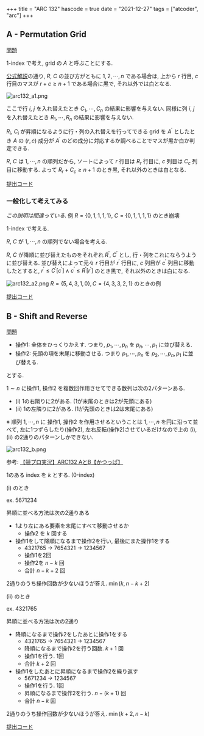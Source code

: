 +++
title = "ARC 132"
hascode = true
date = "2021-12-27"
tags = ["atcoder", "arc"]
+++



## A - Permutation Grid

[問題](https://atcoder.jp/contests/arc132/tasks/arc132_a)

1-index で考え, grid の $A$ と呼ぶことにする.

[公式解説](https://atcoder.jp/contests/arc132/editorial/3136)の通り, $R$, $C$ の並び方がともに $1, 2, \cdots, n$ である場合は, 上から $r$ 行目, $c$ 行目のマスが $r+c \geq n + 1$ である場合に黒で, それ以外では白となる.

![arc132_a1.png](/images/atcoder/arc/132/arc132_a1.png)

ここで行 $i$, $j$ を入れ替えたとき $C_1, \cdots, C_n$ の結果に影響を与えない.
同様に列 $i$, $j$ を入れ替えたとき $R_1, \cdots, R_n$ の結果に影響を与えない.

$R_i$, $C_i$ が昇順になるように行・列の入れ替えを行ってできる grid を $A^\prime$  としたとき $A$ の $(r, c)$ 成分が $A^\prime$ のどの成分に対応するか調べることでマスが黒か白か判定できる.

$R$, $C$ は $1, \cdots, n$ の順列だから, ソートによって $r$ 行目は $R_r$ 行目に, $c$ 列目は $C_c$ 列目に移動する.
よって $R_r + C_c \geq n+1$ のとき黒, それ以外のときは白となる.

[提出コード](https://atcoder.jp/contests/arc132/submissions/28184794)


### 一般化して考えてみる
*この説明は間違っている*. 例 $R = \{0, 1, 1, 1, 1\}$, $C =\{0, 1, 1, 1, 1\}$ のとき崩壊

1-index で考える.

$R$, $C$ が $1, \cdots, n$ の順列でない場合を考える.

$R$, $C$ が降順に並び替えたものをそれぞれ $R^\prime$, $C^\prime$ とし, 行・列をこれにならうように並び替える.
並び替えによって元々 $r$ 行目が $r^\prime$ 行目に, $c$ 列目が $c^\prime$ 列目に移動したとすると, $r^\prime \leq C^\prime[c^\prime] \wedge c^\prime \leq R^\prime[r^\prime]$ のとき黒で, それ以外のときは白になる.


![arc132_a2.png](/images/atcoder/arc/132/arc132_a2.png)
$R = \{5, 4, 3, 1, 0 \}, C = \{4, 3, 3, 2, 1\}$ のときの例

[提出コード](https://atcoder.jp/contests/arc132/submissions/28185666)



## B - Shift and Reverse

[問題](https://atcoder.jp/contests/arc132/tasks/arc132_b)

- 操作1: 全体をひっくりかえす. つまり, $p_1, \cdots, p_n$ を $p_n, \cdots, p_1$ に並び替える.
- 操作2: 先頭の項を末尾に移動させる. つまり $p_1, \cdots, p_n$ を $p_2, \cdots, p_n, p_1$ に並び替える.

とする.

$1 \sim n$ に操作1, 操作2 を複数回作用させてできる数列は次の2パターンある.
- (i) 1の右隣りに2がある. (1が末尾のときは2が先頭にある)
- (ii) 1の左隣りに2がある. (1が先頭のときは2は末尾にある)

※ 順列 $1, \cdots, n$ に 操作1, 操作2 を作用させるということは $1, \cdots, n$ を円に沿って並べて, 左に1つずらしたり(操作2), 左右反転(操作2)させているだけなので上の (i), (ii) の2通りのパターンしかできない.

![arc132_b.png](/images/atcoder/arc/132/arc132_b.png)

参考: [【競プロ実況】ARC132 AとB【かつっぱ】](https://youtu.be/-dt0XB3ZA6c)

1のある index を $k$ とする. (0-index)

(i) のとき

ex. 5671234

昇順に並べる方法は次の2通りある

- 1より左にある要素を末尾にすべて移動させるか
  - 操作2 を $k$ 回する
- 操作1をして降順になるまで操作2を行い, 最後にまた操作1をする
  - 4321765 -> 7654321 -> 1234567
  - 操作1を2回
  - 操作2を $n-k$ 回
  - 合計 $n-k+2$ 回

2通りのうち操作回数が少ないほうが答え. $\min(k, n-k+2)$

(ii) のとき

ex. 4321765

昇順に並べる方法は次の2通り
- 降順になるまで操作2をしたあとに操作1をする
  - 4321765 -> 7654321 -> 1234567
  - 降順になるまで操作2を行う回数. $k+1$ 回
  - 操作1を行う. 1回
  - 合計 $k+2$ 回
- 操作1をしたあとに昇順になるまで操作2を繰り返す
  - 5671234 -> 1234567
  - 操作1を行う. 1回
  - 昇順になるまで操作2を行う. $n - (k+1)$ 回
  - 合計 $n-k$ 回

2通りのうち操作回数が少ないほうが答え. $\min(k+2, n-k)$

[提出コード](https://atcoder.jp/contests/arc132/submissions/28184558)
